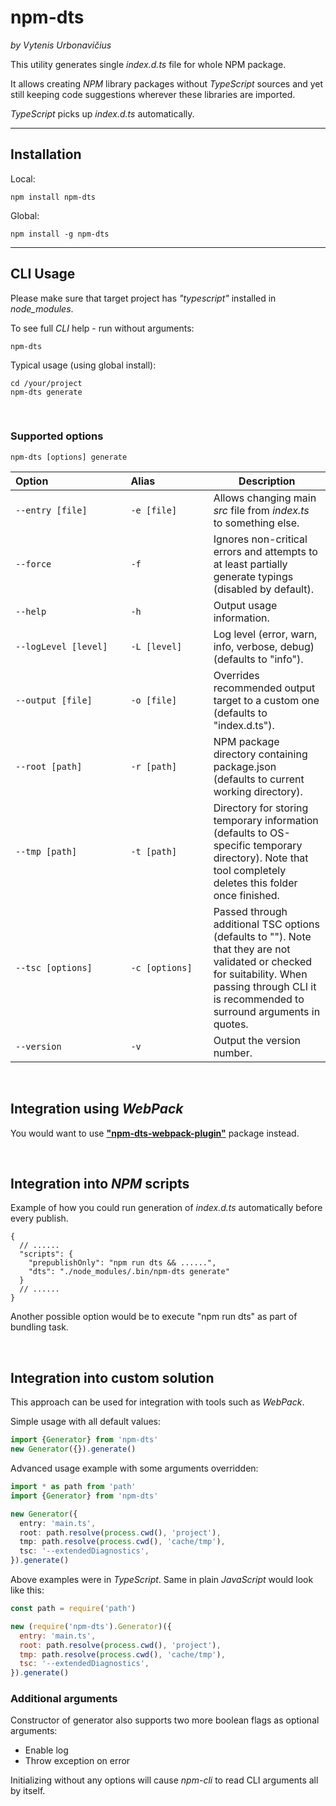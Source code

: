 # npm-dts

_by Vytenis Urbonavičius_

This utility generates single _index.d.ts_ file for whole NPM package.

It allows creating _NPM_ library packages without _TypeScript_ sources and yet still keeping code suggestions wherever these libraries are imported.

_TypeScript_ picks up _index.d.ts_ automatically.

---

## Installation

Local:

```
npm install npm-dts
```

Global:

```
npm install -g npm-dts
```

---

## CLI Usage

Please make sure that target project has _"typescript"_ installed in _node_modules_.

To see full _CLI_ help - run without arguments:

```
npm-dts
```

Typical usage (using global install):

```
cd /your/project
npm-dts generate
```

<br />

### Supported options

```
npm-dts [options] generate
```

| Option&nbsp;&nbsp;&nbsp;&nbsp;&nbsp;&nbsp;&nbsp;&nbsp;&nbsp;&nbsp;&nbsp;&nbsp;&nbsp;&nbsp;&nbsp;&nbsp;&nbsp;&nbsp;&nbsp;&nbsp;&nbsp;&nbsp;&nbsp;&nbsp;&nbsp;&nbsp;&nbsp; | Alias&nbsp;&nbsp;&nbsp;&nbsp;&nbsp;&nbsp;&nbsp;&nbsp;&nbsp;&nbsp;&nbsp;&nbsp;&nbsp;&nbsp;&nbsp;&nbsp;&nbsp;&nbsp; | Description                                                                                                                                                                                      |
| ------------------------------------------------------------------------------------------------------------------------------------------------------------------------ | ----------------------------------------------------------------------------------------------------------------- | ------------------------------------------------------------------------------------------------------------------------------------------------------------------------------------------------ |
| <code>--entry [file]</code>                                                                                                                                              | <code>-e [file]</code>                                                                                            | Allows changing main _src_ file from _index.ts_ to something else.                                                                                                                               |
| <code>--force</code>                                                                                                                                                     | <code>-f</code>                                                                                                   | Ignores non-critical errors and attempts to at least partially generate typings (disabled by default).                                                                                           |
| <code>--help</code>                                                                                                                                                      | <code>-h</code>                                                                                                   | Output usage information.                                                                                                                                                                        |
| <code>--logLevel [level]</code>                                                                                                                                          | <code>-L [level]</code>                                                                                           | Log level (error, warn, info, verbose, debug) (defaults to "info").                                                                                                                              |
| <code>--output [file]</code>                                                                                                                                             | <code>-o [file]</code>                                                                                            | Overrides recommended output target to a custom one (defaults to "index.d.ts").                                                                                                                  |
| <code>--root [path]</code>                                                                                                                                               | <code>-r [path]</code>                                                                                            | NPM package directory containing package.json (defaults to current working directory).                                                                                                           |
| <code>--tmp [path]</code>                                                                                                                                                | <code>-t [path]</code>                                                                                            | Directory for storing temporary information (defaults to OS-specific temporary directory). Note that tool completely deletes this folder once finished.                                          |
| <code>--tsc [options]</code>                                                                                                                                             | <code>-c [options]</code>                                                                                         | Passed through additional TSC options (defaults to ""). Note that they are not validated or checked for suitability. When passing through CLI it is recommended to surround arguments in quotes. |
| <code>--version</code>                                                                                                                                                   | <code>-v</code>                                                                                                   | Output the version number.                                                                                                                                                                       |

<br>

## Integration using _WebPack_

You would want to use [**"npm-dts-webpack-plugin"**](https://www.npmjs.com/package/npm-dts-webpack-plugin) package instead.

<br />

## Integration into _NPM_ scripts

Example of how you could run generation of _index.d.ts_ automatically before every publish.

```
{
  // ......
  "scripts": {
    "prepublishOnly": "npm run dts && ......",
    "dts": "./node_modules/.bin/npm-dts generate"
  }
  // ......
}
```

Another possible option would be to execute "npm run dts" as part of bundling task.

<br />

## Integration into custom solution

This approach can be used for integration with tools such as _WebPack_.

Simple usage with all default values:

```typescript
import {Generator} from 'npm-dts'
new Generator({}).generate()
```

Advanced usage example with some arguments overridden:

```typescript
import * as path from 'path'
import {Generator} from 'npm-dts'

new Generator({
  entry: 'main.ts',
  root: path.resolve(process.cwd(), 'project'),
  tmp: path.resolve(process.cwd(), 'cache/tmp'),
  tsc: '--extendedDiagnostics',
}).generate()
```

Above examples were in _TypeScript_. Same in plain _JavaScript_ would look like this:

```javascript
const path = require('path')

new (require('npm-dts').Generator)({
  entry: 'main.ts',
  root: path.resolve(process.cwd(), 'project'),
  tmp: path.resolve(process.cwd(), 'cache/tmp'),
  tsc: '--extendedDiagnostics',
}).generate()
```

### Additional arguments

Constructor of generator also supports two more boolean flags as optional arguments:

- Enable log
- Throw exception on error

Initializing without any options will cause _npm-cli_ to read CLI arguments all by itself.
